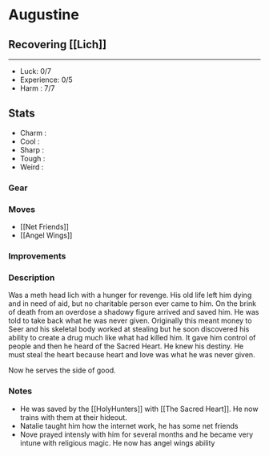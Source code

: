 # Augustine
## Recovering [[Lich]]
---
 - Luck: 0/7
 - Experience: 0/5
 - Harm : 7/7

## Stats
- Charm : 
- Cool :
- Sharp :
- Tough :
- Weird :
 
### Gear

### Moves
- [[Net Friends]]
- [[Angel Wings]]

### Improvements

### Description
Was a meth head lich with a hunger for revenge. His old life left him dying and in need of aid, but no charitable person ever came to him. On the brink of death from an overdose a shadowy figure arrived and saved him. He was told to take back what he was never given. Originally this meant money to Seer and his skeletal body worked at stealing but he soon discovered his ability to create a drug much like what had killed him. It gave him control of people and then he heard of the Sacred Heart. He knew his destiny. He must steal the heart because heart and love was what he was never given.

Now he serves the side of good.

### Notes
- He was saved by the [[HolyHunters]] with [[The Sacred Heart]]. He now trains with them at their hideout.
- Natalie taught him how the internet work, he has some net friends
- Nove prayed intensly with him for several months and he became very intune with religious magic. He now has angel wings ability
  